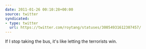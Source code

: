 ```yaml
---
date: 2011-01-26 00:10:28+00:00
source: twitter
syndicated:
- type: twitter
  url: https://twitter.com/roytang/statuses/30054931612307457/
---
```


If I stop taking the bus, it's like letting the terrorists win.